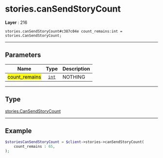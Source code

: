 # stories.canSendStoryCount

**Layer** : 216

```tl
stories.canSendStoryCount#c387c04e count_remains:int = stories.CanSendStoryCount;
```

---

## Parameters

| Name | Type | Description |
| :---: | :---: | :--- |
| <mark>count_remains</mark> | [`int`](type/int) | NOTHING |

---

## Type

[stories.CanSendStoryCount](type/stories.CanSendStoryCount)

---

## Example

```php
$storiesCanSendStoryCount = $client->stories->canSendStoryCount(
	count_remains : 65,
);
```